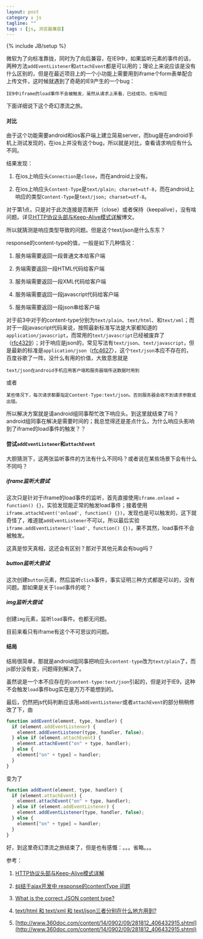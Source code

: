 ```yaml
---
layout: post
category : js
tagline: ""
tags : [js, 浏览器兼容]
---
```

{% include JB/setup %}


微软为了向标准靠拢，同时为了向后兼容，在IE9中，如果监听元素的事件的话，两种方法`addEventListener`和`attachEvent`都是可以用的；理论上来说应该是没有什么区别的，但是在最近项目上的一个小功能上需要用到iframe个form表单配合上传文件，这时候就遇到了奇葩的IE9产生的一个bug：

	IE9中iframe的load事件不会被触发，虽然从请求上来看，已经成功，也有响应

下面详细说下这个奇幻漂流之旅。

<!--more-->

#### 对比

由于这个功能需要android和ios客户端上建立简易server，而bug是在android手机上测试发现的，在ios上并没有这个bug，所以就是对比，查看请求响应有什么不同。

结果发现：

1. 在ios上响应头`Connection`是`close`，而在android上没有。

1. 在ios上响应头`Content-Type`是`text/plain; charset=utf-8`，而在android上响应的类型`Content-Type`是`text/json; charset=utf-8`。

对于第1点，只是对于此次连接是否断开（close）或者保持（keepalive），没有啥问题。详见[HTTP协议头部与Keep-Alive模式详解](http://blog.csdn.net/zfrong/article/details/6070608)博文。

所以就猜测是响应类型导致的问题。但是这个text/json是什么东东？

response的content-type的值，一般是如下几种情况：

1. 服务端需要返回一段普通文本给客户端

1. 务端需要返回一段HTML代码给客户端

1. 服务端需要返回一段XML代码给客户端

1. 服务端需要返回一段javascript代码给客户端

1. 服务端需要返回一段json串给客户端

对于前3中对于的content-type分别为`text/plain`、`text/html`、和`text/xml`；而对于一段javascript代码来说，按照最新标准写法是大家都知道的`application/javascript`，而常用的`text/javascript`已经被废弃了（[rfc4329](http://www.ietf.org/rfc/rfc4329.txt)）；对于响应是json的，常见写法有`text/json`、`text/javascript`，但是最新的标准是`application/json`（[rfc4627](http://www.ietf.org/rfc/rfc4627.txt)），这个`text/json`本应不存在的，百度谷歌了一阵，没什么有用的价值，大致意思就是

	text/json在android手机应用客户端和服务器端传送数据时用到

或者
	
	某些情况下，每次请求都要指定Content-Type:text/json。否则服务器会收不到请求参数或出错。

所以解决方案就是请android组同事帮忙改下响应头。到这里就结束了吗？android组同事在解决是需要时间的；我总觉得还是差点什么，为什么响应头影响到了iframe的load事件的触发？？

#### 尝试`addEventListener`和`attachEvent`

大胆猜测下，这两张监听事件的方法有什么不同吗？或者说在某些场景下会有什么不同吗？

##### iframe监听大尝试

这次只是针对于iframe的load事件的监听，首先直接使用`iframe.onload = function() {}`，实验发现能正常的触发load事件；接着使用`iframe.attachEvent('onload', function() {})`，发现也是可以触发的，这下就奇怪了，难道就`addEventListener`不可以，所以最后实验`iframe.addEventListener('load', function() {})`，果不其然，load事件不会被触发。

这真是惊天真相，这还会有区别？那对于其他元素会有bug吗？

##### button监听大尝试

这次创建`button`元素，然后监听`click`事件，事实证明三种方式都是可以的，没有问题。那如果是关于`load`事件的呢？

##### img监听大尝试

创建`img`元素，监听`load`事件。也都无问题。

目前来看只有iframe有这个不可思议的问题。

#### 结局

结局很简单，那就是android组同事把响应头`content-type`改为`text/plain`了，而js部分没有变，问题得到解决了。

虽然说是一个本不应存在的`content-type:text/json`引起的，但是对于IE9，这种不会触发`load`事件bug实在是万万不能想到的。

最后，仍然把js代码判断应该用`addEventListener`或者`attachEvent`的部分稍稍修改了下，由

```js
function addEvent(element, type, handler) {
  if (element.addEventListener) {
    element.addEventListener(type, handler, false);
  } else if (element.attachEvent) {
    element.attachEvent("on" + type, handler);
  } else {
    element["on" + type] = handler;
  }
}
```

变为了

```js
function addEvent(element, type, handler) {
  if (element.attachEvent) {
  	element.attachEvent("on" + type, handler);
  } else if (element.addEventListener) {
    element.addEventListener(type, handler, false);
  } else {
    element["on" + type] = handler;
  }
}
```

好，到这里奇幻漂流之旅结束了，但是也有感慨：。。。省略。。。

参考：

1. [HTTP协议头部与Keep-Alive模式详解](http://blog.csdn.net/zfrong/article/details/6070608)

1. [纠结于ajax开发中 response的contentType 问题](http://fins.iteye.com/blog/289852)

1. [What is the correct JSON content type?](http://stackoverflow.com/questions/477816/what-is-the-correct-json-content-type)

1. [text/html 和 text/xml 和 text/json三者分别在什么地方用到?](http://zhidao.baidu.com/link?url=lrhQmvTUUvJbENHCOQfBf9JAE2l6yoAxQfIO04Tcn7sC3IAo-Tgj78NecZ_Plevp-mVHfjbwHqT2p5Xux9b09K)

1. [http://www.360doc.com/content/14/0902/09/281812_406432915.shtml](http://www.360doc.com/content/14/0902/09/281812_406432915.shtml)